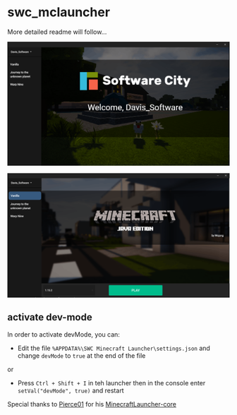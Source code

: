 # swc_mclauncher

More detailed readme will follow...

![pic1](_gitresources/preview1.png)

![pic1](_gitresources/preview2.png)

## activate dev-mode

In order to activate devMode, you can:

- Edit the file `%APPDATA%\SWC Minecraft Launcher\settings.json` and
  change `devMode` to `true` at the end of the file
  
or  

- Press `Ctrl + Shift + I` in teh launcher then in the console enter `setVal("devMode", true)` and restart

Special thanks to [Pierce01](https://github.com/Pierce01) for his
[MinecraftLauncher-core](https://github.com/Pierce01/MinecraftLauncher-core)
